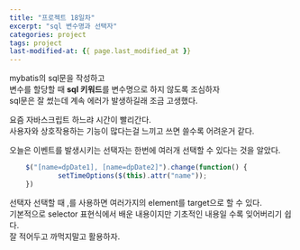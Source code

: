 ```yaml
---
title: "프로젝트 18일차"
excerpt: "sql 변수명과 선택자"
categories: project
tags: project
last-modified-at: {{ page.last_modified_at }}
---
```


mybatis의 sql문을 작성하고  
변수를 할당할 때 **sql 키워드**를 변수명으로 하지 않도록 조심하자  
sql문은 잘 썼는데 계속 에러가 발생하길래 조금 고생했다.  
  
    
요즘 자바스크립트 하느랴 시간이 빨리간다.  
사용자와 상호작용하는 기능이 많다는걸 느끼고 쓰면 쓸수록 어려운거 같다.  
  
오늘은 이벤트를 발생시키는 선택자는 한번에 여러개 선택할 수 있다는 것을 알았다.  

```javascript
    $("[name=dpDate1], [name=dpDate2]").change(function() {
			setTimeOptions($(this).attr("name"));
	})
```
선택자 선택할 때 ,를 사용하면 여러가지의 element를 target으로 할 수 있다.  
기본적으로 selector 표현식에서 배운 내용이지만 기초적인 내용일 수록 잊어버리기 쉽다.  
잘 적어두고 까먹지말고 활용하자.  
